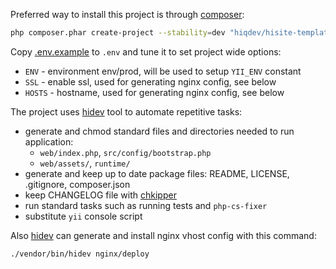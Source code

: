 Preferred way to install this project is through [composer]:

```sh
php composer.phar create-project --stability=dev "hiqdev/hisite-template:*" dir
```

Copy [.env.example] to `.env` and tune it to set project wide options:

- `ENV` - environment env/prod, will be used to setup `YII_ENV` constant
- `SSL` - enable ssl, used for generating nginx config, see below
- `HOSTS` - hostname, used for generating nginx config, see below

The project uses [hidev] tool to automate repetitive tasks:

- generate and chmod standard files and directories needed to run application:
    - `web/index.php`, `src/config/bootstrap.php`
    - `web/assets/`, `runtime/`
- generate and keep up to date package files: README, LICENSE, .gitignore, composer.json
- keep CHANGELOG file with [chkipper]
- run standard tasks such as running tests and `php-cs-fixer`
- substitute `yii` console script

Also [hidev] can generate and install nginx vhost config with this command:

```sh
./vendor/bin/hidev nginx/deploy
```

[composer]:         http://getcomposer.org/download/
[.env.example]:     .env.example
[hidev]:            https://github.com/hiqdev/hidev
[chkipper]:         https://github.com/hiqdev/chkipper
